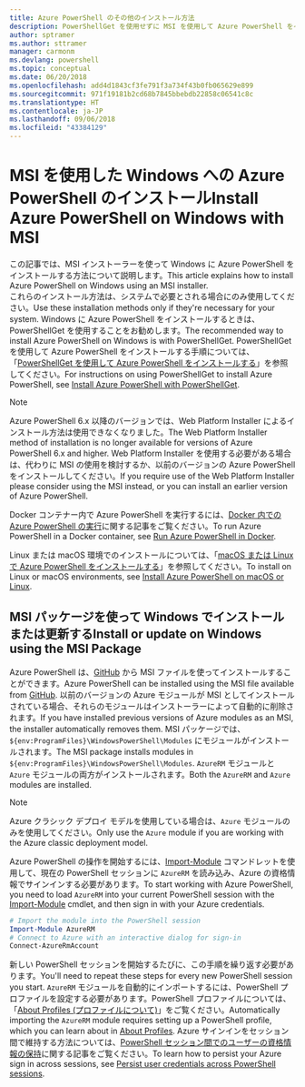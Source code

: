 ```yaml
---
title: Azure PowerShell のその他のインストール方法
description: PowerShellGet を使用せずに MSI を使用して Azure PowerShell をインストールする方法
author: sptramer
ms.author: sttramer
manager: carmonm
ms.devlang: powershell
ms.topic: conceptual
ms.date: 06/20/2018
ms.openlocfilehash: add4d1843cf3fe791f3a734f43b0fb065629e899
ms.sourcegitcommit: 971f19181b2cd68b7845bbebdb22858c06541c8c
ms.translationtype: HT
ms.contentlocale: ja-JP
ms.lasthandoff: 09/06/2018
ms.locfileid: "43384129"
---
```

# <a name="install-azure-powershell-on-windows-with-msi"></a><span data-ttu-id="a3787-103">MSI を使用した Windows への Azure PowerShell のインストール</span><span class="sxs-lookup"><span data-stu-id="a3787-103">Install Azure PowerShell on Windows with MSI</span></span>

<span data-ttu-id="a3787-104">この記事では、MSI インストーラーを使って Windows に Azure PowerShell をインストールする方法について説明します。</span><span class="sxs-lookup"><span data-stu-id="a3787-104">This article explains how to install Azure PowerShell on Windows using an MSI installer.</span></span>  
<span data-ttu-id="a3787-105">これらのインストール方法は、システムで必要とされる場合にのみ使用してください。</span><span class="sxs-lookup"><span data-stu-id="a3787-105">Use these installation methods only if they're necessary for your system.</span></span> <span data-ttu-id="a3787-106">Windows に Azure PowerShell をインストールするときは、PowerShellGet を使用することをお勧めします。</span><span class="sxs-lookup"><span data-stu-id="a3787-106">The recommended way to install Azure PowerShell on Windows is with PowerShellGet.</span></span> <span data-ttu-id="a3787-107">PowerShellGet を使用して Azure PowerShell をインストールする手順については、「[PowerShellGet を使用して Azure PowerShell をインストールする](install-azurerm-ps.md)」を参照してください。</span><span class="sxs-lookup"><span data-stu-id="a3787-107">For instructions on using PowerShellGet to install Azure PowerShell, see [Install Azure PowerShell with PowerShellGet](install-azurerm-ps.md).</span></span>

> [!NOTE]
> <span data-ttu-id="a3787-108">Azure PowerShell 6.x 以降のバージョンでは、Web Platform Installer によるインストール方法は使用できなくなりました。</span><span class="sxs-lookup"><span data-stu-id="a3787-108">The Web Platform Installer method of installation is no longer available for versions of Azure PowerShell 6.x and higher.</span></span> <span data-ttu-id="a3787-109">Web Platform Installer を使用する必要がある場合は、代わりに MSI の使用を検討するか、以前のバージョンの Azure PowerShell をインストールしてください。</span><span class="sxs-lookup"><span data-stu-id="a3787-109">If you require use of the Web Platform Installer please consider using the MSI instead, or you can install an earlier version of Azure PowerShell.</span></span>

<span data-ttu-id="a3787-110">Docker コンテナー内で Azure PowerShell を実行するには、[Docker 内での Azure PowerShell の実行](azurerm-ps-in-docker.md)に関する記事をご覧ください。</span><span class="sxs-lookup"><span data-stu-id="a3787-110">To run Azure PowerShell in a Docker container, see [Run Azure PowerShell in Docker](azurerm-ps-in-docker.md).</span></span>

<span data-ttu-id="a3787-111">Linux または macOS 環境でのインストールについては、「[macOS または Linux で Azure PowerShell をインストールする](install-azurermps-maclinux.md)」を参照してください。</span><span class="sxs-lookup"><span data-stu-id="a3787-111">To install on Linux or macOS environments, see [Install Azure PowerShell on macOS or Linux](install-azurermps-maclinux.md).</span></span>

## <a name="install-or-update-on-windows-using-the-msi-package"></a><span data-ttu-id="a3787-112">MSI パッケージを使って Windows でインストールまたは更新する</span><span class="sxs-lookup"><span data-stu-id="a3787-112">Install or update on Windows using the MSI Package</span></span>

<span data-ttu-id="a3787-113">Azure PowerShell は、[GitHub](https://github.com/Azure/azure-powershell/releases/latest) から MSI ファイルを使ってインストールすることができます。</span><span class="sxs-lookup"><span data-stu-id="a3787-113">Azure PowerShell can be installed using the MSI file available from [GitHub](https://github.com/Azure/azure-powershell/releases/latest).</span></span> <span data-ttu-id="a3787-114">以前のバージョンの Azure モジュールが MSI としてインストールされている場合、それらのモジュールはインストーラーによって自動的に削除されます。</span><span class="sxs-lookup"><span data-stu-id="a3787-114">If you have installed previous versions of Azure modules as an MSI, the installer automatically removes them.</span></span> <span data-ttu-id="a3787-115">MSI パッケージでは、`${env:ProgramFiles}\WindowsPowerShell\Modules` にモジュールがインストールされます。</span><span class="sxs-lookup"><span data-stu-id="a3787-115">The MSI package installs modules in `${env:ProgramFiles}\WindowsPowerShell\Modules`.</span></span> <span data-ttu-id="a3787-116">`AzureRM` モジュールと `Azure` モジュールの両方がインストールされます。</span><span class="sxs-lookup"><span data-stu-id="a3787-116">Both the `AzureRM` and `Azure` modules are installed.</span></span>

> [!NOTE]
> <span data-ttu-id="a3787-117">Azure クラシック デプロイ モデルを使用している場合は、`Azure` モジュールのみを使用してください。</span><span class="sxs-lookup"><span data-stu-id="a3787-117">Only use the `Azure` module if you are working with the Azure classic deployment model.</span></span>

<span data-ttu-id="a3787-118">Azure PowerShell の操作を開始するには、[Import-Module](/powershell/module/Microsoft.PowerShell.Core/Import-Module) コマンドレットを使用して、現在の PowerShell セッションに `AzureRM` を読み込み、Azure の資格情報でサインインする必要があります。</span><span class="sxs-lookup"><span data-stu-id="a3787-118">To start working with Azure PowerShell, you need to load `AzureRM` into your current PowerShell session with the [Import-Module](/powershell/module/Microsoft.PowerShell.Core/Import-Module) cmdlet, and then sign in with your Azure credentials.</span></span>

```powershell
# Import the module into the PowerShell session
Import-Module AzureRM
# Connect to Azure with an interactive dialog for sign-in
Connect-AzureRmAccount
```

<span data-ttu-id="a3787-119">新しい PowerShell セッションを開始するたびに、この手順を繰り返す必要があります。</span><span class="sxs-lookup"><span data-stu-id="a3787-119">You'll need to repeat these steps for every new PowerShell session you start.</span></span> <span data-ttu-id="a3787-120">`AzureRM` モジュールを自動的にインポートするには、PowerShell プロファイルを設定する必要があります。PowerShell プロファイルについては、「[About Profiles (プロファイルについて)](/powershell/module/microsoft.powershell.core/about/about_profiles)」をご覧ください。</span><span class="sxs-lookup"><span data-stu-id="a3787-120">Automatically importing the `AzureRM` module requires setting up a PowerShell profile, which you can learn about in [About Profiles](/powershell/module/microsoft.powershell.core/about/about_profiles).</span></span>
<span data-ttu-id="a3787-121">Azure サインインをセッション間で維持する方法については、[PowerShell セッション間でのユーザーの資格情報の保持](context-persistence.md)に関する記事をご覧ください。</span><span class="sxs-lookup"><span data-stu-id="a3787-121">To learn how to persist your Azure sign in across sessions, see [Persist user credentials across PowerShell sessions](context-persistence.md).</span></span>